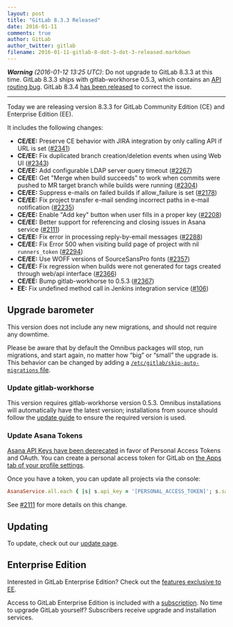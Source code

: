 ```yaml
---
layout: post
title: "GitLab 8.3.3 Released"
date: 2016-01-11
comments: true
author: GitLab
author_twitter: gitlab
filename: 2016-01-11-gitlab-8-dot-3-dot-3-released.markdown
---
```


_**Warning** (2016-01-12 13:25 UTC)_: Do not upgrade to GitLab 8.3.3 at this time.
GitLab 8.3.3 ships with gitlab-workhorse 0.5.3, which contains an [API routing bug](https://gitlab.com/gitlab-org/gitlab-workhorse/issues/14).
GitLab 8.3.4 [has been released](https://about.gitlab.com/2016/01/12/gitlab-8-dot-3-4-released/)
to correct the issue.

---

Today we are releasing version 8.3.3 for GitLab Community Edition (CE) and
Enterprise Edition (EE).

It includes the following changes:

- **CE/EE:** Preserve CE behavior with JIRA integration by only calling API if
  URL is set ([#2341])
- **CE/EE:** Fix duplicated branch creation/deletion events when using Web UI
  ([#2343])
- **CE/EE:** Add configurable LDAP server query timeout ([#2267])
- **CE/EE:** Get "Merge when build succeeds" to work when commits were pushed to
  MR target branch while builds were running ([#2304])
- **CE/EE:** Suppress e-mails on failed builds if allow_failure is set ([#2178])
- **CE/EE:** Fix project transfer e-mail sending incorrect paths in e-mail
  notification ([#2235])
- **CE/EE:** Enable "Add key" button when user fills in a proper key ([#2208])
- **CE/EE:** Better support for referencing and closing issues in Asana service
  ([#2111])
- **CE/EE:** Fix error in processing reply-by-email messages ([#2288])
- **CE/EE:** Fix Error 500 when visiting build page of project with nil
  `runners_token` ([#2294])
- **CE/EE:** Use WOFF versions of SourceSansPro fonts ([#2357])
- **CE/EE:** Fix regression when builds were not generated for tags created
  through web/api interface ([#2366])
- **CE/EE:** Bump gitlab-workhorse to 0.5.3 ([#2367])
- **EE:** Fix undefined method call in Jenkins integration service ([#106])

[#2111]: https://gitlab.com/gitlab-org/gitlab-ce/merge_requests/2111
[#2136]: https://gitlab.com/gitlab-org/gitlab-ce/merge_requests/2136
[#2178]: https://gitlab.com/gitlab-org/gitlab-ce/merge_requests/2178
[#2208]: https://gitlab.com/gitlab-org/gitlab-ce/merge_requests/2208
[#2224]: https://gitlab.com/gitlab-org/gitlab-ce/merge_requests/2224
[#2235]: https://gitlab.com/gitlab-org/gitlab-ce/merge_requests/2235
[#2267]: https://gitlab.com/gitlab-org/gitlab-ce/merge_requests/2267
[#2283]: https://gitlab.com/gitlab-org/gitlab-ce/merge_requests/2283
[#2288]: https://gitlab.com/gitlab-org/gitlab-ce/merge_requests/2288
[#2294]: https://gitlab.com/gitlab-org/gitlab-ce/merge_requests/2294
[#2304]: https://gitlab.com/gitlab-org/gitlab-ce/merge_requests/2304
[#2341]: https://gitlab.com/gitlab-org/gitlab-ce/merge_requests/2341
[#2343]: https://gitlab.com/gitlab-org/gitlab-ce/merge_requests/2343
[#2357]: https://gitlab.com/gitlab-org/gitlab-ce/merge_requests/2357
[#2359]: https://gitlab.com/gitlab-org/gitlab-ce/merge_requests/2359
[#2366]: https://gitlab.com/gitlab-org/gitlab-ce/merge_requests/2366
[#2367]: https://gitlab.com/gitlab-org/gitlab-ce/merge_requests/2367
[#106]: https://gitlab.com/gitlab-org/gitlab-ee/merge_requests/106

<!-- more -->

## Upgrade barometer

This version does not include any new migrations, and should not require any
downtime.

Please be aware that by default the Omnibus packages will stop, run migrations,
and start again, no matter how “big” or “small” the upgrade is. This behavior
can be changed by adding a [`/etc/gitlab/skip-auto-migrations`
file](http://doc.gitlab.com/omnibus/update/README.html).

### Update gitlab-workhorse

This version requires gitlab-workhorse version 0.5.3. Omnibus installations will
automatically have the latest version; installations from source should follow
the [update guide](https://gitlab.com/gitlab-org/gitlab-ce/blob/8-3-stable/doc/update/8.2-to-8.3.md#5-update-gitlab-workhorse)
to ensure the required version is used.

### Update Asana Tokens

[Asana API Keys have been deprecated](https://asana.com/developers/feed/api-key-deprecation)
in favor of Personal Access Tokens and OAuth. You can create a personal access
token for GitLab on [the Apps tab of your profile settings](https://app.asana.com/-/account_api).

Once you have a token, you can update all projects via the console:

```ruby
AsanaService.all.each { |s| s.api_key = '[PERSONAL_ACCESS_TOKEN]'; s.save }
```

See [#2111] for more details on this change.

## Updating

To update, check out our [update page](https://about.gitlab.com/update).

## Enterprise Edition

Interested in GitLab Enterprise Edition? Check out the [features exclusive to
EE](http://about.gitlab.com/features/#enterprise).

Access to GitLab Enterprise Edition is included with a [subscription](http://www.gitlab.com/subscription/).
No time to upgrade GitLab yourself? Subscribers receive upgrade and installation
services.
